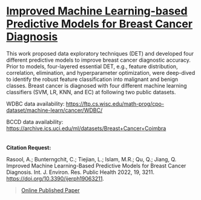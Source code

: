 # [Improved Machine Learning-based Predictive Models for Breast Cancer Diagnosis](https://www.researchgate.net/publication/359124843_Improved_Machine_Learning-Based_Predictive_Models_for_Breast_Cancer_Diagnosis)

This work proposed data exploratory techniques (DET) and developed four different predictive models to improve breast cancer diagnostic accuracy. Prior to models, four-layered essential DET, e.g., feature distribution, correlation, elimination, and hyperparameter optimization, were deep-dived to identify the robust feature classification into malignant and benign classes. Breast cancer is diagnosed with four different machine learning classifiers (SVM, LR, KNN, and EC) at following two public datasets. 

WDBC data availability: https://ftp.cs.wisc.edu/math-prog/cpo-dataset/machine-learn/cancer/WDBC/ 

BCCD data availability: https://archive.ics.uci.edu/ml/datasets/Breast+Cancer+Coimbra 
\
\
\
**Citation Request:** 

Rasool, A.; Bunterngchit, C.; Tiejian, L.; Islam, M.R.; Qu, Q.; Jiang, Q. Improved Machine Learning-Based Predictive Models for Breast Cancer Diagnosis. Int. J. Environ. Res. Public Health 2022, 19, 3211. https://doi.org/10.3390/ijerph19063211.



>[Online Published Paper]([https://www.researchgate.net/publication/359124843_Improved_Machine_Learning-Based_Predictive_Models_for_Breast_Cancer_Diagnosis])



